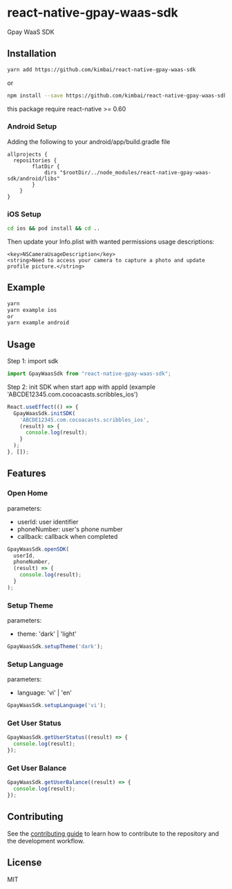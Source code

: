 # react-native-gpay-waas-sdk

Gpay WaaS SDK

## Installation

```sh
yarn add https://github.com/kimbai/react-native-gpay-waas-sdk
```
or
```sh
npm install --save https://github.com/kimbai/react-native-gpay-waas-sdk
```
this package require react-native >= 0.60

### Android Setup
Adding the following to your android/app/build.gradle file

```
allprojects {
  repositories {
        flatDir {
            dirs "$rootDir/../node_modules/react-native-gpay-waas-sdk/android/libs"
        }
    }
}
```

### iOS Setup

```sh
cd ios && pod install && cd ..
```

Then update your Info.plist with wanted permissions usage descriptions:
```
<key>NSCameraUsageDescription</key>
<string>Need to access your camera to capture a photo and update profile picture.</string>
```

## Example

```sh
yarn
yarn example ios
or 
yarn example android
```

## Usage

Step 1: import sdk

```js
import GpayWaasSdk from "react-native-gpay-waas-sdk";
```

Step 2: init SDK when start app with appId (example 'ABCDE12345.com.cocoacasts.scribbles_ios')

```js
React.useEffect(() => {
  GpayWaasSdk.initSDK(
    'ABCDE12345.com.cocoacasts.scribbles_ios',
    (result) => {
      console.log(result);
    }
  );
}, []);
```

## Features

### Open Home
parameters:
 - userId: user identifier
 - phoneNumber: user's phone number
 - callback: callback when completed

```js
GpayWaasSdk.openSDK(
  userId,
  phoneNumber,
  (result) => {
    console.log(result);
  }
);
```

### Setup Theme
parameters:
 - theme: 'dark' | 'light'

```js
GpayWaasSdk.setupTheme('dark');
```

### Setup Language
parameters:
 - language: 'vi' | 'en'

```js
GpayWaasSdk.setupLanguage('vi');
```

### Get User Status

```js
GpayWaasSdk.getUserStatus((result) => {
  console.log(result);
});
```

### Get User Balance

```js
GpayWaasSdk.getUserBalance((result) => {
  console.log(result);
});
```

## Contributing

See the [contributing guide](CONTRIBUTING.md) to learn how to contribute to the repository and the development workflow.

## License

MIT
